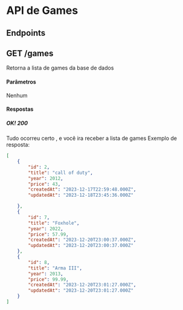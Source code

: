 # API de Games
## Endpoints
## GET /games
Retorna a lista de games da base de dados

#### Parâmetros
Nenhum
#### Respostas
##### OK! 200
Tudo ocorreu certo , e você ira receber a lista de games
Exemplo de resposta:
``` json
[
    {
        "id": 2,
        "title": "call of duty",
        "year": 2012,
        "price": 43,
        "createdAt": "2023-12-17T22:59:48.000Z",
        "updatedAt": "2023-12-18T23:45:36.000Z"

    },
    {
        "id": 7,
        "title": "Foxhole",
        "year": 2022,
        "price": 57.99,
        "createdAt": "2023-12-20T23:00:37.000Z",
        "updatedAt": "2023-12-20T23:00:37.000Z"
    },
    {
        "id": 8,
        "title": "Arma III",
        "year": 2013,
        "price": 99.99,
        "createdAt": "2023-12-20T23:01:27.000Z",
        "updatedAt": "2023-12-20T23:01:27.000Z"
    }
]

```
